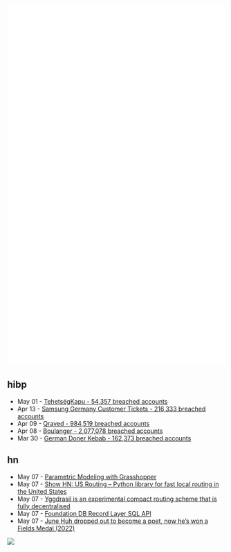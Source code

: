 ![Metrics](https://raw.githubusercontent.com/phixion/phixion/master/metrics.svg)

## hibp

<!--
for https://github.com/phixion/phixion/blob/main/.github/workflows/feeds.yml
-->
<!--START_SECTION:haveibeenpwnd-->
- May 01 - [TehetségKapu - 54,357 breached accounts](https://haveibeenpwned.com/PwnedWebsites#TehetsegKapu)
- Apr 13 - [Samsung Germany Customer Tickets - 216,333 breached accounts](https://haveibeenpwned.com/PwnedWebsites#SamsungGermany)
- Apr 09 - [Qraved - 984,519 breached accounts](https://haveibeenpwned.com/PwnedWebsites#Qraved)
- Apr 08 - [Boulanger - 2,077,078 breached accounts](https://haveibeenpwned.com/PwnedWebsites#Boulanger)
- Mar 30 - [German Doner Kebab - 162,373 breached accounts](https://haveibeenpwned.com/PwnedWebsites#GermanDonerKebab)
<!--END_SECTION:haveibeenpwnd-->

## hn

<!--
for https://github.com/phixion/phixion/blob/main/.github/workflows/feeds.yml
-->
<!--START_SECTION:hn-->
- May 07 - [Parametric Modeling with Grasshopper](https://baharmon.github.io/basics)
- May 07 - [Show HN: US Routing – Python library for fast local routing in the United States](https://github.com/ivanbelenky/us-routing)
- May 07 - [Yggdrasil is an experimental compact routing scheme that is fully decentralised](https://yggdrasil-network.github.io/about.html)
- May 07 - [Foundation DB Record Layer SQL API](https://foundationdb.github.io/fdb-record-layer/SQL_Reference.html)
- May 07 - [June Huh dropped out to become a poet, now he’s won a Fields Medal (2022)](https://www.quantamagazine.org/june-huh-high-school-dropout-wins-the-fields-medal-20220705/)
<!--END_SECTION:hn-->

<!--
for https://yhype.me
-->
![](https://hit.yhype.me/github/profile?user_id=13013670)
